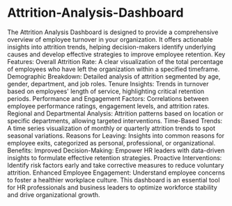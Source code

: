 # Attrition-Analysis-Dashboard
The Attrition Analysis Dashboard is designed to provide a comprehensive overview of employee turnover in your organization. It offers actionable insights into attrition trends, helping decision-makers identify underlying causes and develop effective strategies to improve employee retention.  Key Features: Overall Attrition Rate: A clear visualization of the total percentage of employees who have left the organization within a specified timeframe. Demographic Breakdown: Detailed analysis of attrition segmented by age, gender, department, and job roles. Tenure Insights: Trends in turnover based on employees' length of service, highlighting critical retention periods. Performance and Engagement Factors: Correlations between employee performance ratings, engagement levels, and attrition rates. Regional and Departmental Analysis: Attrition patterns based on location or specific departments, allowing targeted interventions. Time-Based Trends: A time series visualization of monthly or quarterly attrition trends to spot seasonal variations. Reasons for Leaving: Insights into common reasons for employee exits, categorized as personal, professional, or organizational. Benefits: Improved Decision-Making: Empower HR leaders with data-driven insights to formulate effective retention strategies. Proactive Interventions: Identify risk factors early and take corrective measures to reduce voluntary attrition. Enhanced Employee Engagement: Understand employee concerns to foster a healthier workplace culture. This dashboard is an essential tool for HR professionals and business leaders to optimize workforce stability and drive organizational growth.
